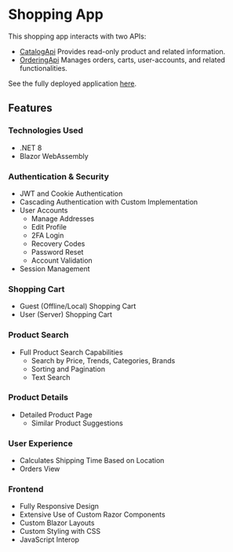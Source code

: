 # Shopping App

This shopping app interacts with two APIs:

- [CatalogApi](https://github.com/MintTree117/CatalogApi.git) Provides read-only product and related information.
- [OrderingApi](https://github.com/MintTree117/OrderingApi.git) Manages orders, carts, user-accounts, and related functionalities.

See the fully deployed application [here](https://happy-bush-0b0f3e80f.5.azurestaticapps.net/).

## Features

### Technologies Used

- .NET 8
- Blazor WebAssembly

### Authentication & Security

- JWT and Cookie Authentication
- Cascading Authentication with Custom Implementation
- User Accounts
  - Manage Addresses
  - Edit Profile
  - 2FA Login
  - Recovery Codes
  - Password Reset
  - Account Validation
- Session Management

### Shopping Cart

- Guest (Offline/Local) Shopping Cart
- User (Server) Shopping Cart

### Product Search

- Full Product Search Capabilities
  - Search by Price, Trends, Categories, Brands
  - Sorting and Pagination
  - Text Search

### Product Details

- Detailed Product Page
  - Similar Product Suggestions

### User Experience

- Calculates Shipping Time Based on Location
- Orders View

### Frontend

- Fully Responsive Design
- Extensive Use of Custom Razor Components
- Custom Blazor Layouts
- Custom Styling with CSS
- JavaScript Interop
